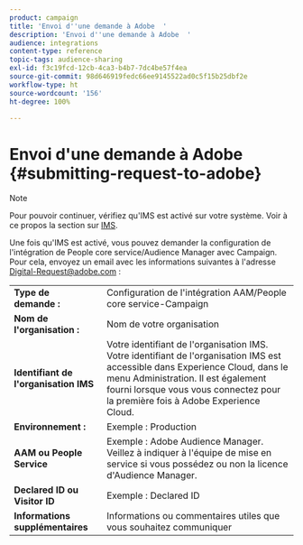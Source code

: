 ```yaml
---
product: campaign
title: 'Envoi d''une demande à Adobe  '
description: 'Envoi d''une demande à Adobe  '
audience: integrations
content-type: reference
topic-tags: audience-sharing
exl-id: f3c19fcd-12cb-4ca3-b4b7-7dc4be57f4ea
source-git-commit: 98d646919fedc66ee9145522ad0c5f15b25dbf2e
workflow-type: ht
source-wordcount: '156'
ht-degree: 100%

---
```


# Envoi d&#39;une demande à Adobe  {#submitting-request-to-adobe}

>[!NOTE]
>
>Pour pouvoir continuer, vérifiez qu&#39;IMS est activé sur votre système. Voir à ce propos la section sur [IMS](../../integrations/using/about-adobe-id.md).

Une fois qu&#39;IMS est activé, vous pouvez demander la configuration de l&#39;intégration de People core service/Audience Manager avec Campaign. Pour cela, envoyez un email avec les informations suivantes à l&#39;adresse [Digital-Request@adobe.com](mailto:Digital-Request@adobe.com) :

<table> 
 <tbody> 
  <tr> 
   <td> <strong>Type de demande :</strong><br /> </td> 
   <td> Configuration de l'intégration AAM/People core service-Campaign </td> 
  </tr> 
  <tr> 
   <td> <strong>Nom de l'organisation :</strong><br /> </td> 
   <td> Nom de votre organisation </td> 
  </tr> 
  <tr> 
   <td> <strong>Identifiant de l'organisation IMS</strong><br /> </td> 
   <td> Votre identifiant de l'organisation IMS. <br> Votre identifiant de l'organisation IMS est accessible dans Experience Cloud, dans le menu Administration. Il est également fourni lorsque vous vous connectez pour la première fois à Adobe Experience Cloud. </td> 
  </tr> 
  <tr> 
   <td> <strong>Environnement :</strong><br /> </td> 
   <td> Exemple : Production </td> 
  </tr> 
  <tr> 
   <td> <strong>AAM ou People Service</strong><br /> </td> 
   <td> Exemple : Adobe Audience Manager. Veillez à indiquer à l'équipe de mise en service si vous possédez ou non la licence d'Audience Manager.</td> 
  </tr> 
  <tr> 
   <td> <strong>Declared ID ou Visitor ID</strong><br /> </td> 
   <td> Exemple : Declared ID </td> 
  </tr> 
  <tr> 
   <td> <strong>Informations supplémentaires</strong><br /> </td> 
   <td> Informations ou commentaires utiles que vous souhaitez communiquer </td> 
  </tr> 
 </tbody> 
</table>
